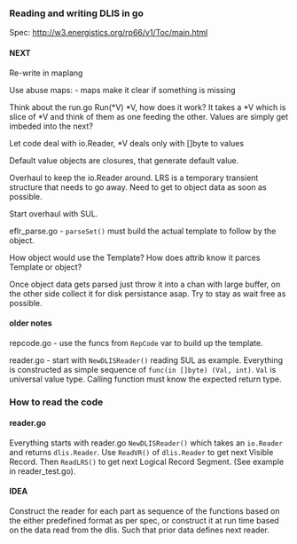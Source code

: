### Reading and writing DLIS in go
Spec: http://w3.energistics.org/rp66/v1/Toc/main.html


#### NEXT

Re-write in maplang

Use abuse maps:
    - maps make it clear if something is missing



Think about the run.go Run(*V) *V, how does it work? It takes a *V which is slice of *V and think of them as one feeding the other. Values are simply get imbeded into the next? 


Let code deal with io.Reader, *V deals only with []byte to values

Default value objects are closures, that generate default value. 

Overhaul to keep the io.Reader around. LRS is a temporary transient structure that needs to go away. Need to get to object data as soon as possible.

Start overhaul with SUL.
    
eflr_parse.go - `parseSet()` must build the actual template to follow by the object.

How object would use the Template? How does attrib know it parces Template or object?

Once object data gets parsed just throw it into a chan with large buffer, on the other side collect it for disk persistance asap. Try to stay as wait free as possible.

#### older notes
    
repcode.go - use the funcs from `RepCode` var to build up the template.

reader.go - start with `NewDLISReader()` reading SUL as example. Everything is constructed as simple sequence of `func(in []byte) (Val, int)`. `Val` is universal value type. Calling function must know the expected return type.


### How to read the code
    
#### reader.go

Everything starts with reader.go `NewDLISReader()` which takes an `io.Reader` and returns `dlis.Reader`. Use `ReadVR()` of `dlis.Reader` to get next Visible Record. Then `ReadLRS()` to get next Logical Record Segment. (See example in reader_test.go).


#### IDEA

Construct the reader for each part as sequence of the functions based on the either predefined format as per spec, or construct it at run time based on the data read from the dlis. Such that prior data defines next reader.
    
